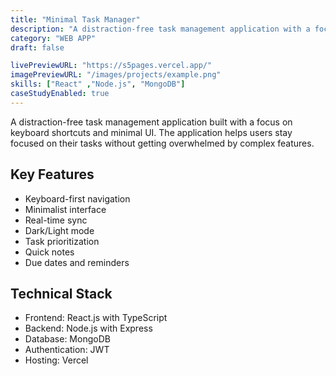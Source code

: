 ```yaml
---
title: "Minimal Task Manager"
description: "A distraction-free task management application with a focus on keyboard shortcuts and minimal UI."
category: "WEB APP"
draft: false

livePreviewURL: "https://s5pages.vercel.app/"
imagePreviewURL: "/images/projects/example.png"
skills: ["React" ,"Node.js", "MongoDB"]
caseStudyEnabled: true
---
```



A distraction-free task management application built with a focus on keyboard shortcuts and minimal UI. The application helps users stay focused on their tasks without getting overwhelmed by complex features.

## Key Features

- Keyboard-first navigation
- Minimalist interface
- Real-time sync
- Dark/Light mode
- Task prioritization
- Quick notes
- Due dates and reminders

## Technical Stack

- Frontend: React.js with TypeScript
- Backend: Node.js with Express
- Database: MongoDB
- Authentication: JWT
- Hosting: Vercel
